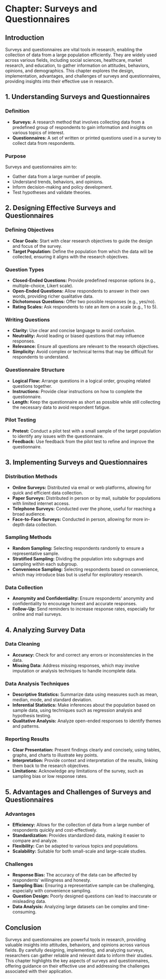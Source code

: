 # Chapter: Surveys and Questionnaires

## Introduction
Surveys and questionnaires are vital tools in research, enabling the collection of data from a large population efficiently. They are widely used across various fields, including social sciences, healthcare, market research, and education, to gather information on attitudes, behaviors, opinions, and demographics. This chapter explores the design, implementation, advantages, and challenges of surveys and questionnaires, providing insights into their effective use in research.

## 1. Understanding Surveys and Questionnaires

### Definition
- **Surveys:** A research method that involves collecting data from a predefined group of respondents to gain information and insights on various topics of interest.
- **Questionnaires:** A set of written or printed questions used in a survey to collect data from respondents.

### Purpose
Surveys and questionnaires aim to:
- Gather data from a large number of people.
- Understand trends, behaviors, and opinions.
- Inform decision-making and policy development.
- Test hypotheses and validate theories.

## 2. Designing Effective Surveys and Questionnaires

### Defining Objectives
- **Clear Goals:** Start with clear research objectives to guide the design and focus of the survey.
- **Target Population:** Define the population from which the data will be collected, ensuring it aligns with the research objectives.

### Question Types
- **Closed-Ended Questions:** Provide predefined response options (e.g., multiple-choice, Likert scale).
- **Open-Ended Questions:** Allow respondents to answer in their own words, providing richer qualitative data.
- **Dichotomous Questions:** Offer two possible responses (e.g., yes/no).
- **Rating Scales:** Ask respondents to rate an item on a scale (e.g., 1 to 5).

### Writing Questions
- **Clarity:** Use clear and concise language to avoid confusion.
- **Neutrality:** Avoid leading or biased questions that may influence responses.
- **Relevance:** Ensure all questions are relevant to the research objectives.
- **Simplicity:** Avoid complex or technical terms that may be difficult for respondents to understand.

### Questionnaire Structure
- **Logical Flow:** Arrange questions in a logical order, grouping related questions together.
- **Instructions:** Provide clear instructions on how to complete the questionnaire.
- **Length:** Keep the questionnaire as short as possible while still collecting the necessary data to avoid respondent fatigue.

### Pilot Testing
- **Pretest:** Conduct a pilot test with a small sample of the target population to identify any issues with the questionnaire.
- **Feedback:** Use feedback from the pilot test to refine and improve the questionnaire.

## 3. Implementing Surveys and Questionnaires

### Distribution Methods
- **Online Surveys:** Distributed via email or web platforms, allowing for quick and efficient data collection.
- **Paper Surveys:** Distributed in person or by mail, suitable for populations with limited internet access.
- **Telephone Surveys:** Conducted over the phone, useful for reaching a broad audience.
- **Face-to-Face Surveys:** Conducted in person, allowing for more in-depth data collection.

### Sampling Methods
- **Random Sampling:** Selecting respondents randomly to ensure a representative sample.
- **Stratified Sampling:** Dividing the population into subgroups and sampling within each subgroup.
- **Convenience Sampling:** Selecting respondents based on convenience, which may introduce bias but is useful for exploratory research.

### Data Collection
- **Anonymity and Confidentiality:** Ensure respondents' anonymity and confidentiality to encourage honest and accurate responses.
- **Follow-Up:** Send reminders to increase response rates, especially for online and mail surveys.

## 4. Analyzing Survey Data

### Data Cleaning
- **Accuracy:** Check for and correct any errors or inconsistencies in the data.
- **Missing Data:** Address missing responses, which may involve imputation or analysis techniques to handle incomplete data.

### Data Analysis Techniques
- **Descriptive Statistics:** Summarize data using measures such as mean, median, mode, and standard deviation.
- **Inferential Statistics:** Make inferences about the population based on sample data, using techniques such as regression analysis and hypothesis testing.
- **Qualitative Analysis:** Analyze open-ended responses to identify themes and patterns.

### Reporting Results
- **Clear Presentation:** Present findings clearly and concisely, using tables, graphs, and charts to illustrate key points.
- **Interpretation:** Provide context and interpretation of the results, linking them back to the research objectives.
- **Limitations:** Acknowledge any limitations of the survey, such as sampling bias or low response rates.

## 5. Advantages and Challenges of Surveys and Questionnaires

### Advantages
- **Efficiency:** Allows for the collection of data from a large number of respondents quickly and cost-effectively.
- **Standardization:** Provides standardized data, making it easier to compare and analyze.
- **Flexibility:** Can be adapted to various topics and populations.
- **Scalability:** Suitable for both small-scale and large-scale studies.

### Challenges
- **Response Bias:** The accuracy of the data can be affected by respondents' willingness and honesty.
- **Sampling Bias:** Ensuring a representative sample can be challenging, especially with convenience sampling.
- **Question Design:** Poorly designed questions can lead to inaccurate or misleading data.
- **Data Analysis:** Analyzing large datasets can be complex and time-consuming.

## Conclusion
Surveys and questionnaires are powerful tools in research, providing valuable insights into attitudes, behaviors, and opinions across various fields. By carefully designing, implementing, and analyzing surveys, researchers can gather reliable and relevant data to inform their studies. This chapter highlights the key aspects of surveys and questionnaires, offering guidance on their effective use and addressing the challenges associated with their application.

